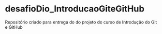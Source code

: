 # desafioDio_IntroducaoGiteGitHub
Repositório criado para entrega do do projeto do curso de Introdução do Git e GitHub
